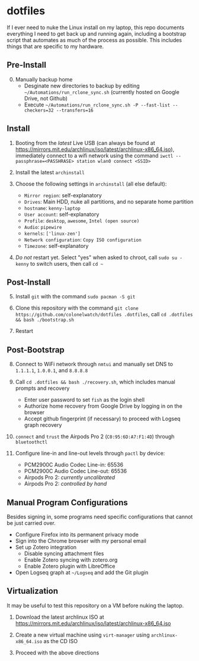 # dotfiles

If I ever need to nuke the Linux install on my laptop, this repo documents everything I need to get back up and running again, including a bootstrap script that automates as much of the process as possible. This includes things that are specific to my hardware.

## Pre-Install

0. Manually backup home
    * Desginate new directories to backup by editing `~/Automations/run_rclone_sync.sh` (currently hosted on Google Drive, not Github)
    * Execute `~/Automations/run_rclone_sync.sh -P --fast-list --checkers=32 --transfers=16`

## Install

1. Booting from the *latest* Live USB (can always be found at https://mirrors.mit.edu/archlinux/iso/latest/archlinux-x86_64.iso), immediately connect to a wifi network using the command `iwctl --passphrase=<PASSHRASE> station wlan0 connect <SSID>`

2. Install the latest `archinstall`

3. Choose the following settings in `archinstall` (all else default):
    * `Mirror region`: self-explanatory
    * `Drives`: Main HDD, nuke all partitions, and no separate home partition
    * `hostname`: `kenny-laptop`
    * `User account`: self-explanatory
    * `Profile`: `desktop`, `awesome`, `Intel (open source)`
    * `Audio`: `pipewire`
    * `kernels`: `['linux-zen']`
    * `Network configuration`: `Copy ISO configuration`
    * `Timezone`: self-explanatory

4. *Do not* restart yet. Select "yes" when asked to chroot, call `sudo su - kenny` to switch users, then call `cd ~`

## Post-Install

5. Install `git` with the command `sudo pacman -S git`

6. Clone this repository with the command `git clone https://github.com/colonelwatch/dotfiles .dotfiles`, call `cd .dotfiles && bash ./bootstrap.sh`

7. Restart

## Post-Bootstrap

8. Connect to WiFi network through `nmtui` and manually set DNS to `1.1.1.1`, `1.0.0.1`, and `8.8.8.8`

9. Call `cd .dotfiles && bash ./recovery.sh`, which includes manual prompts and recovery
    * Enter user password to set `fish` as the login shell
    * Authorize home recovery from Google Drive by logging in on the browser
    * Accept github fingerprint (if necessary) to proceed with Logseq graph recovery

10. `connect` and `trust` the Airpods Pro 2 (`C0:95:6D:A7:F1:4D`) through `bluetoothctl`

11. Configure line-in and line-out levels through `pactl` by device:
    * PCM2900C Audio Codec Line-in: 65536
    * PCM2900C Audio Codec Line-out: 65536
    * Airpods Pro 2: *currently uncalibrated*
    * Airpods Pro 2: *controlled by hand*

## Manual Program Configurations

Besides signing in, some programs need specific configurations that cannot be just carried over.
* Configure Firefox into its permanent privacy mode
* Sign into the Chrome browser with my personal email
* Set up Zotero integration
    * Disable syncing attachment files
    * Enable Zotero syncing with zotero.org
    * Enable Zotero plugin with LibreOffice
* Open Logseq graph at `~/Logseq` and add the Git plugin

## Virtualization

It may be useful to test this repository on a VM before nuking the laptop.

1. Download the latest archlinux ISO at https://mirrors.mit.edu/archlinux/iso/latest/archlinux-x86_64.iso

2. Create a new virtual machine using `virt-manager` using `archlinux-x86_64.iso` as the CD ISO

3. Proceed with the above directions